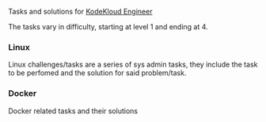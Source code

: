 Tasks and solutions for [KodeKloud Engineer](https://kodekloudhub.github.io/kodekloud-engineer/)

The tasks vary in difficulty, starting at level 1 and ending at 4.

### Linux
Linux challenges/tasks are a series of sys admin tasks, they include the task to be perfomed and the solution for said problem/task.

### Docker
Docker related tasks and their solutions
